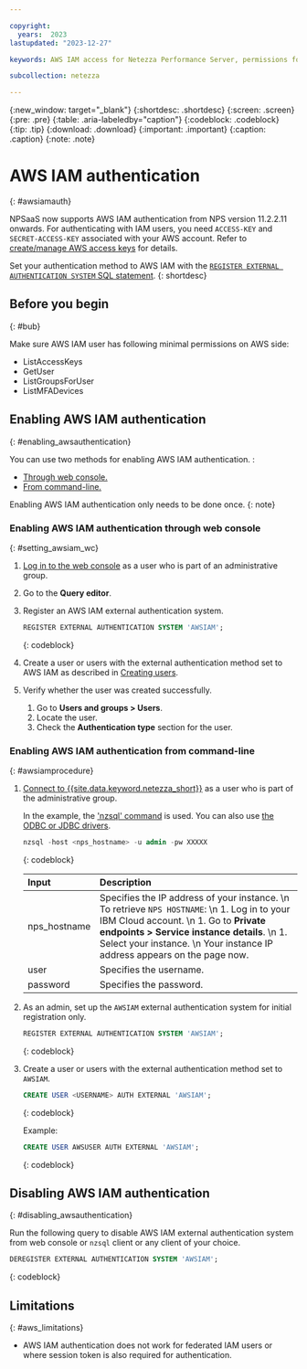 ```yaml
---

copyright:
  years:  2023
lastupdated: "2023-12-27"

keywords: AWS IAM access for Netezza Performance Server, permissions for Netezza Performance Server, identity and access management for Netezza Performance Server, roles for Netezza Performance Server, actions for Netezza Performance Server, assigning access for Netezza Performance Server

subcollection: netezza

---
```


{:new_window: target="_blank"}
{:shortdesc: .shortdesc}
{:screen: .screen}
{:pre: .pre}
{:table: .aria-labeledby="caption"}
{:codeblock: .codeblock}
{:tip: .tip}
{:download: .download}
{:important: .important}
{:caption: .caption}
{:note: .note}

# AWS IAM authentication
{: #awsiamauth}

NPSaaS now supports AWS IAM authentication from NPS version 11.2.2.11 onwards. For authenticating with IAM users, you need `ACCESS-KEY` and `SECRET-ACCESS-KEY` associated with your AWS account. Refer to [create/manage AWS access keys](https://docs.aws.amazon.com/IAM/latest/UserGuide/id_credentials_access-keys.html) for details.

Set your authentication method to AWS IAM with the [`REGISTER EXTERNAL AUTHENTICATION SYSTEM` SQL statement](https://www.ibm.com/docs/en/netezza?topic=reference-register-external-authentication-system).
{: shortdesc}

## Before you begin
{: #bub}

Make sure AWS IAM user has following minimal permissions on AWS side:
- ListAccessKeys
- GetUser
- ListGroupsForUser
- ListMFADevices


## Enabling AWS IAM authentication
{: #enabling_awsauthentication}

You can use two methods for enabling AWS IAM authentication. :
- [Through web console.](/docs/netezza?topic=netezza-awsiamauth#setting_awsiam_wc)
- [From command-line.](/docs/netezza?topic=netezza-awsiamauth#awsiamprocedure)

Enabling AWS IAM authentication only needs to be done once.
{: note}

### Enabling AWS IAM authentication through web console
{: #setting_awsiam_wc}

1.  [Log in to the web console](/docs/netezza?topic=netezza-getstarted-console) as a user who is part of an administrative group.
1. Go to the **Query editor**.
1. Register an AWS IAM external authentication system.

    ```sql
    REGISTER EXTERNAL AUTHENTICATION SYSTEM 'AWSIAM';
    ```
    {: codeblock}

1. Create a user or users with the external authentication method set to AWS IAM as described in [Creating users](/docs/netezza?topic=netezza-users-groups#create-users).
1. Verify whether the user was created successfully.

   1. Go to **Users and groups > Users**.
   1. Locate the user.
   1. Check the **Authentication type** section for the user.


### Enabling AWS IAM authentication from command-line
{: #awsiamprocedure}

1. [Connect to {{site.data.keyword.netezza_short}}](/docs/netezza?topic=netezza-connecting-overview) as a user who is part of the administrative group.

   In the example, the ['nzsql' command](https://www.ibm.com/docs/en/netezza?topic=anpssbun-log-2) is used. You can also use [the ODBC or JDBC drivers](https://www.ibm.com/docs/en/netezza?topic=dls-overview-odbc-jdbc-ole-db-net-go-driver-3).

    ```sql
    nzsql -host <nps_hostname> -u admin -pw XXXXX
    ```
    {: codeblock}

   | Input          | Description |
   | :-----------   | :---------- |
   | nps_hostname    | Specifies the IP address of your instance.  \n To retrieve `NPS HOSTNAME`:  \n 1. Log in to your IBM Cloud account. \n 1. Go to **Private endpoints > Service instance details**. \n 1. Select your instance.  \n Your instance IP address appears on the page now.|
   | user           | Specifies the username.      |
   | password       | Specifies the password. |

1. As an admin, set up the `AWSIAM` external authentication system for initial registration only.

    ```sql
    REGISTER EXTERNAL AUTHENTICATION SYSTEM 'AWSIAM';
    ```
    {: codeblock}

1. Create a user or users with the external authentication method set to `AWSIAM`.

    ```sql
    CREATE USER <USERNAME> AUTH EXTERNAL 'AWSIAM';
    ```
    {: codeblock}

    Example:

    ```sql
    CREATE USER AWSUSER AUTH EXTERNAL 'AWSIAM';
    ```
    {: codeblock}

## Disabling AWS IAM authentication
{: #disabling_awsauthentication}

Run the following query to disable AWS IAM external authentication system from web console or `nzsql` client or any client of your choice.

 ```sql
 DEREGISTER EXTERNAL AUTHENTICATION SYSTEM 'AWSIAM';
 ```
{: codeblock}

## Limitations
{: #aws_limitations}

- AWS IAM authentication does not work for federated IAM users or where session token is also required for authentication.
